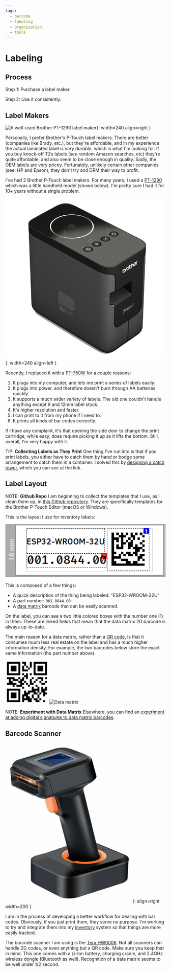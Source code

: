 ```yaml
---
tags:
  - barcode
  - labeling
  - organization
  - tools
---
```

# Labeling

## Process

Step 1: Purchase a label maker.

Step 2: Use it consistently.

## Label Makers

![A well-used Brother PT-1290 label
maker](../img/brother-pt-1290.jpg){: width=240 align=right }

Personally, I prefer Brother's P-Touch label makers. There are better (companies like
Brady, etc.), but they're affordable, and in my experience the actual laminated
label is _very durable_, which is what I'm looking for. If you buy knock-off TZe
labels (see random Amazon searches, etc) they're quite affordable, and also seem
to be close enough in quality. Sadly, the OEM labels are very pricey.
Fortunately, unlikely certain other companies (see: HP and Epson), they don't
try and DRM their way to profit.

I've had 2 Brother P-Touch label makers. For many years, I used a
[PT-1290](https://www.brother-usa.com/products/pt1290) which was a
little handheld model (shown below). I'm pretty sure I had it for 10+
years without a single problem.

![Brother PT-750W label printer](img/brother-pt-750w.jpg){: width=240 align=left }

Recently, I replaced it with a
[PT-750W](https://www.brother-usa.com/products/PTP750W) for a couple reasons:

1. It plugs into my computer, and lets me print a series of labels easily.
2. It plugs into power, and therefore doesn't burn through AA batteries quickly.
3. It supports a much wider variety of labels. The old one couldn't handle
   anything except 9 and 12mm label stock.
4. It's higher resolution and faster.
5. I can print to it from my phone if I need to.
6. It prints all kinds of bar codes correctly.

If I have any complaint, it's that opening the side door to change the print
cartridge, while easy, does require picking it up as it lifts the bottom. Still,
overall, I'm very happy with it.

TIP: **Collecting Labels as They Print** One thing I've run into is that
if you print labels, you either have to catch them by hand or bodge some
arrangement to catch them in a container. I solved this by [designing a
catch
tower](https://www.printables.com/model/512678-label-catcher-for-brother-pt-750w),
which you can see at the link.

## Label Layout

NOTE: **Github Repo** I am beginning to collect the templates that I
use, as I clean them up, in [this Github
repository](https://github.com/rebma-io/brother-label-templates). They
are specifically templates for the Brother P-Touch Editor (macOS or
Windows). 

This is the layout I use for inventory labels:

![Inventory label for ESP32-WROOM-32U](../img/sample-inventory-label.png)

This is composed of a few things:

* A quick description of the thing being labeled: "ESP32-WROOM-32U"
* A part number: `001.0844.00`
* A [data matrix](https://en.wikipedia.org/wiki/Data_Matrix) barcode that can be
  easily scanned.

On the label, you can see a two little colored boxes with the number one (1) in
them. These are linked fields that mean that the data matrix 2D barcode is
always up-to-date.

The main reason for a data matrix, rather than a [QR
code](https://en.wikipedia.org/wiki/QR_code), is that it consumes much less real
estate on the label and has a much higher information density. For example, the
two barcodes below store the exact same information (the part number above).

![QR code](../img/sample-qr-code.png) ![Data
matrix](../img/sample-data-matrix.png)

NOTE: **Experiment with Data Matrix** Elsewhere, you can find an
[experiment at adding digital signatures to data matrix
barcodes](/projects/Signed-GS1-data-matrix/). 

## Barcode Scanner

![Tera HW-0006 Pro 2D barcode scanner](img/tera-hw0006-pro.jpg){: align=right width=200 }

I am in the process of developing a better workflow for dealing with bar codes.
Obviously, if you just print them, they serve no purpose. I'm working to try and
integrate them into my [inventory](inventory.md) system so that things are more
easily tracked.

The barcode scanner I am using is the [Tera
HW0006](https://tera-digital.com/products/2d-barcode-scanner-hw0006). Not all
scanners can handle 2D codes, or even anything but a QR code. Make sure you keep
that in mind. This one comes with a Li-Ion battery, charging cradle, and 2.4GHz
wireless dongle (Bluetooth as well). Recognition of a data matrix seems to be
well under 1/2 second.